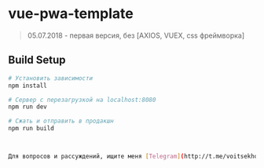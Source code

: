 # vue-pwa-template

> 05.07.2018 - первая версия, без [AXIOS, VUEX, css фреймворка] 

## Build Setup

``` bash
# Установить зависимости
npm install

# Сервер с перезагрузкой на localhost:8080
npm run dev

# Сжать и отправить в продакшн
npm run build



Для вопросов и рассуждений, ищите меня [Telegram](http://t.me/voitsekhovskymax) and [Facebook](http://fb.me/voitsekhovskymax).

